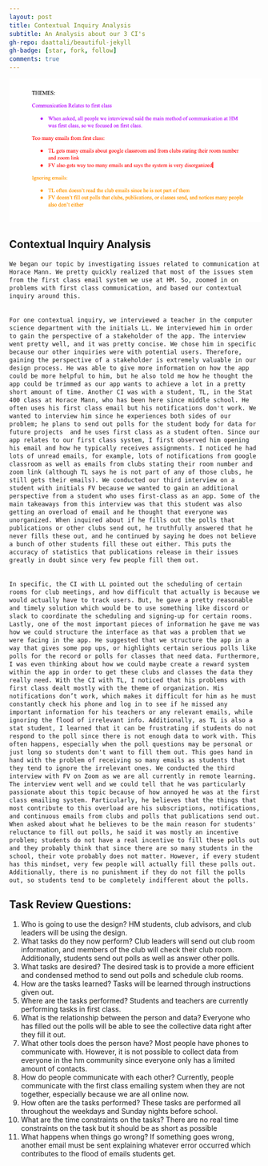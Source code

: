 ```yaml
---
layout: post
title: Contextual Inquiry Analysis
subtitle: An Analysis about our 3 CI's
gh-repo: daattali/beautiful-jekyll
gh-badge: [star, fork, follow]
comments: true
---
```

![Our Affinity Diagram](AffinityDiagram.png)
## Contextual Inquiry Analysis
    We began our topic by investigating issues related to communication at Horace Mann. We pretty quickly realized that most of the issues stem from the first class email system we use at HM. So, zoomed in on problems with first class communication, and based our contextual inquiry around this.
   
   
    For one contextual inquiry, we interviewed a teacher in the computer science department with the initials LL. We interviewed him in order to gain the perspective of a stakeholder of the app. The interview went pretty well, and it was pretty concise. We chose him in specific because our other inquiries were with potential users. Therefore, gaining the perspective of a stakeholder is extremely valuable in our design process. He was able to give more information on how the app could be more helpful to him, but he also told me how he thought the app could be trimmed as our app wants to achieve a lot in a pretty short amount of time. Another CI was with a student, TL, in the Stat 400 class at Horace Mann, who has been here since middle school. He often uses his first class email but his notifications don't work. We wanted to interview him since he experiences both sides of our problem; he plans to send out polls for the student body for data for future projects  and he uses first class as a student often. Since our app relates to our first class system, I first observed him opening his email and how he typically receives assignments. I noticed he had lots of unread emails, for example, lots of notifications from google classroom as well as emails from clubs stating their room number and zoom link (although TL says he is not part of any of those clubs, he still gets their emails). We conducted our third interview on a student with initials FV because we wanted to gain an additional perspective from a student who uses first-class as an app. Some of the main takeaways from this interview was that this student was also getting an overload of email and he thought that everyone was unorganized. When inquired about if he fills out the polls that publications or other clubs send out, he truthfully answered that he never fills these out, and he continued by saying he does not believe a bunch of other students fill these out either. This puts the accuracy of statistics that publications release in their issues greatly in doubt since very few people fill them out. 
    
    
    In specific, the CI with LL pointed out the scheduling of certain rooms for club meetings, and how difficult that actually is because we would actually have to track users. But, he gave a pretty reasonable and timely solution which would be to use something like discord or slack to coordinate the scheduling and signing-up for certain rooms. Lastly, one of the most important pieces of information he gave me was how we could structure the interface as that was a problem that we were facing in the app. He suggested that we structure the app in a way that gives some pop ups, or highlights certain serious polls like polls for the record or polls for classes that need data. Furthermore, I was even thinking about how we could maybe create a reward system within the app in order to get these clubs and classes the data they really need. With the CI with TL, I noticed that his problems with first class dealt mostly with the theme of organization. His notifications don’t work, which makes it difficult for him as he must constantly check his phone and log in to see if he missed any important information for his teachers or any relevant emails, while ignoring the flood of irrelevant info. Additionally, as TL is also a stat student, I learned that it can be frustrating if students do not respond to the poll since there is not enough data to work with. This often happens, especially when the poll questions may be personal or just long so students don't want to fill them out. This goes hand in hand with the problem of receiving so many emails as students that they tend to ignore the irrelevant ones. We conducted the third interview with FV on Zoom as we are all currently in remote learning. The interview went well and we could tell that he was particularly passionate about this topic because of how annoyed he was at the first class emailing system. Particularly, he believes that the things that most contribute to this overload are his subscriptions, notifications, and continuous emails from clubs and polls that publications send out. When asked about what he believes to be the main reason for students' reluctance to fill out polls, he said it was mostly an incentive problem; students do not have a real incentive to fill these polls out and they probably think that since there are so many students in the school, their vote probably does not matter. However, if every student has this mindset, very few people will actually fill these polls out. Additionally, there is no punishment if they do not fill the polls out, so students tend to be completely indifferent about the polls. 
 
 ## Task Review Questions:
1. Who is going to use the design? 
HM students, club advisors, and club leaders will be using the design. 
2. What tasks do they now perform? 
Club leaders will send out club room information, and members of the club will check their club room. Additionally, students send out polls as well as answer other polls.
3. What tasks are desired? 
The desired task is to provide a more efficient and condensed method to send out polls and schedule club rooms.
4. How are the tasks learned? 
Tasks will be learned through instructions given out.
5. Where are the tasks performed?
Students and teachers are currently performing tasks in first class.
6. What is the relationship between the person and data? 
Everyone who has filled out the polls will be able to see the collective data right after they fill it out.
7. What other tools does the person have?
Most people have phones to communicate with. However, it is not possible to collect data from everyone in the hm community since everyone only has a limited amount of contacts.
8. How do people communicate with each other?
Currently, people communicate with the first class emailing system when they are not together, especially because we are all online now. 
9. How often are the tasks performed?
These tasks are performed all throughout the weekdays and Sunday nights before school. 
10. What are the time constraints on the tasks?
There are no real time constraints on the task but it should be as short as possible 
11. What happens when things go wrong? 
If something goes wrong, another email must be sent explaining whatever error occurred which contributes to the flood of emails students get. 




